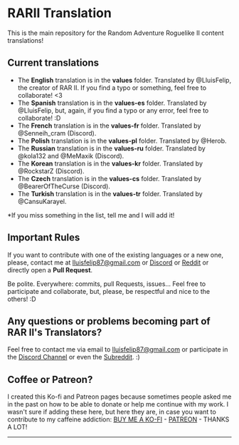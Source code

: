 # RARII Translation

This is the main repository for the Random Adventure Roguelike II content translations!

## Current translations

<ul>
  <li>The <b>English</b> translation is in the <b>values</b> folder. Translated by @LluisFelip, the creator of RAR II. If you find a typo or something, feel free to collaborate! <3</li>
  <li>The <b>Spanish</b> translation is in the <b>values-es</b> folder. Translated by @LluisFelip, but, again, if you find a typo or any error, feel free to collaborate! :D</li>
  <li>The <b>French</b> translation is in the <b>values-fr</b> folder. Translated by @Senneih_cram (Discord).</li>
  <li>The <b>Polish</b> translation is in the <b>values-pl</b> folder. Translated by @Herob.</li>
  <li>The <b>Russian</b> translation is in the <b>values-ru</b> folder. Translated by @kola132 and @MeMaxik (Discord).</li>
  <li>The <b>Korean</b> translation is in the <b>values-kr</b> folder. Translated by @RockstarZ (Discord).</li>
  <li>The <b>Czech</b> translation is in the <b>values-cs</b> folder. Translated by @BearerOfTheCurse (Discord).</li>
  <li>The <b>Turkish</b> translation is in the <b>values-tr</b> folder. Translated by @CansuKarayel.</li>
</ul>

*If you miss something in the list, tell me and I will add it!


## Important Rules

If you want to contribute with one of the existing languages or a new one, please, contact me at lluisfelip87@gmail.com or [Discord](https://discord.gg/8YMrfgw) or [Reddit](https://www.reddit.com/r/randomadventurerogue/) or directly open a **Pull Request**.

Be polite. Everywhere: commits, pull Requests, issues… Feel free to participate and collaborate, but, please, be respectful and nice to the others! :D 


## Any questions or problems becoming part of RAR II's Translators?

Feel free to contact me via email to lluisfelip87@gmail.com or participate in the [Discord Channel](https://discord.gg/8YMrfgw) or even the [Subreddit](https://www.reddit.com/r/randomadventurerogue/). :)
 


## Coffee or Patreon?
I created this Ko-fi and Patreon pages because sometimes people asked me in the past on how to be able to donate or help me continue with my work. I wasn't sure if adding these here, but here they are, in case you want to contribute to my caffeine addiction: [BUY ME A KO-FI](https://ko-fi.com/archison) - [PATREON](https://patreon.com/archison) - THANKS A LOT!


------------------------------------------------------------------------------------------------------------------------------

